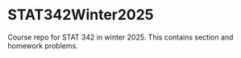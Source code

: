 # STAT342Winter2025
Course repo for STAT 342 in winter 2025. This contains section and homework problems.